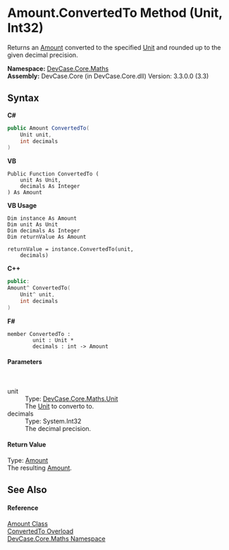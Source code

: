 # Amount.ConvertedTo Method (Unit, Int32)
 

Returns an <a href="T_DevCase_Core_Maths_Amount">Amount</a> converted to the specified <a href="T_DevCase_Core_Maths_Unit">Unit</a> and rounded up to the given decimal precision.

**Namespace:**&nbsp;<a href="N_DevCase_Core_Maths">DevCase.Core.Maths</a><br />**Assembly:**&nbsp;DevCase.Core (in DevCase.Core.dll) Version: 3.3.0.0 (3.3)

## Syntax

**C#**<br />
``` C#
public Amount ConvertedTo(
	Unit unit,
	int decimals
)
```

**VB**<br />
``` VB
Public Function ConvertedTo ( 
	unit As Unit,
	decimals As Integer
) As Amount
```

**VB Usage**<br />
``` VB Usage
Dim instance As Amount
Dim unit As Unit
Dim decimals As Integer
Dim returnValue As Amount

returnValue = instance.ConvertedTo(unit, 
	decimals)
```

**C++**<br />
``` C++
public:
Amount^ ConvertedTo(
	Unit^ unit, 
	int decimals
)
```

**F#**<br />
``` F#
member ConvertedTo : 
        unit : Unit * 
        decimals : int -> Amount 

```


#### Parameters
&nbsp;<dl><dt>unit</dt><dd>Type: <a href="T_DevCase_Core_Maths_Unit">DevCase.Core.Maths.Unit</a><br />The <a href="T_DevCase_Core_Maths_Unit">Unit</a> to converto to.</dd><dt>decimals</dt><dd>Type: System.Int32<br />The decimal precision.</dd></dl>

#### Return Value
Type: <a href="T_DevCase_Core_Maths_Amount">Amount</a><br />The resulting <a href="T_DevCase_Core_Maths_Amount">Amount</a>.

## See Also


#### Reference
<a href="T_DevCase_Core_Maths_Amount">Amount Class</a><br /><a href="Overload_DevCase_Core_Maths_Amount_ConvertedTo">ConvertedTo Overload</a><br /><a href="N_DevCase_Core_Maths">DevCase.Core.Maths Namespace</a><br />